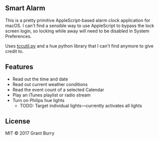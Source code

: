 Smart Alarm
-------
This is a pretty primitive AppleScript-based alarm clock application for macOS. I can't find a sensible way to use AppleScript to bypass the lock screen login, so locking while away will need to be disabled in System Preferences.

Uses [tccutil.py](https://github.com/jacobsalmela/tccutil) and a hue python library that I can't find anymore to give credit to.

Features
-------
- Read out the time and date
- Read out current weather conditions
- Read the event count of a selected Calendar
- Play an iTunes playlist or radio stream
- Turn on Philips hue lights
    - TODO: Target individual lights—currently activates all lights

License
-------
MIT © 2017 Grant Burry
